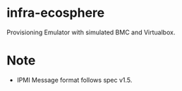 # infra-ecosphere
Provisioning Emulator with simulated BMC and Virtualbox.

# Note
* IPMI Message format follows spec v1.5.
